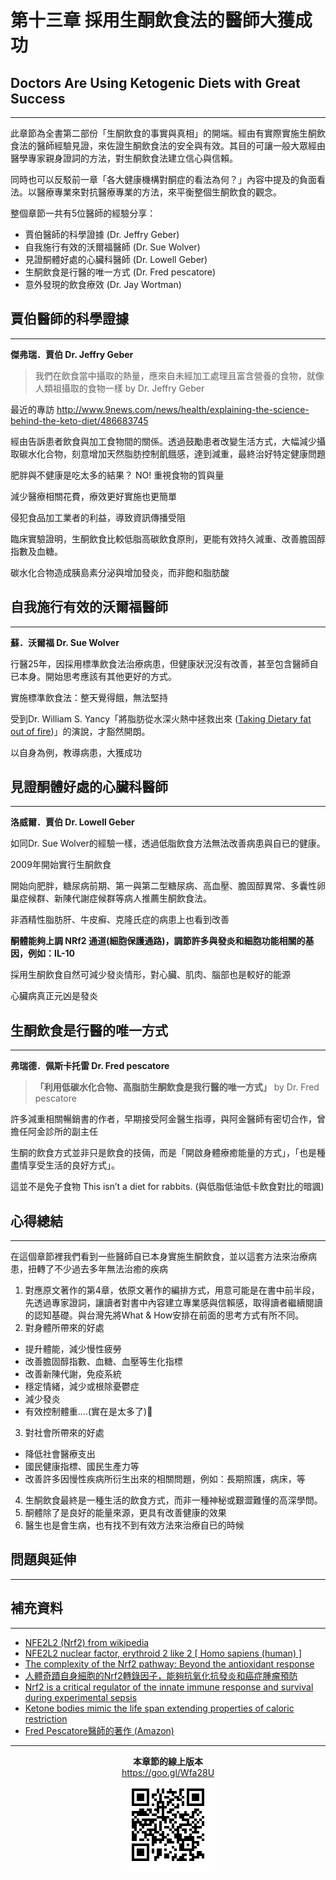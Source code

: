 # 第十三章 採用生酮飲食法的醫師大獲成功

## Doctors Are Using Ketogenic Diets with Great Success
---

此章節為全書第二部份「生酮飲食的事實與真相」的開端。經由有實際實施生酮飲食法的醫師經驗見證，來佐證生酮飲食法的安全與有效。其目的可讓一般大眾經由醫學專家親身證詞的方法，對生酮飲食法建立信心與信賴。

同時也可以反駁前一章「各大健康機構對酮症的看法為何？」內容中提及的負面看法。以醫療專業來對抗醫療專業的方法，來平衡整個生酮飲食的觀念。

整個章節一共有5位醫師的經驗分享：

* 賈伯醫師的科學證據 (Dr. Jeffry Geber)
* 自我施行有效的沃爾福醫師 (Dr. Sue Wolver)
* 見證酮體好處的心臟科醫師 (Dr. Lowell Geber)
* 生酮飲食是行醫的唯一方式 (Dr. Fred pescatore)
* 意外發現的飲食療效 (Dr. Jay Wortman)

## 賈伯醫師的科學證據
---

**傑弗瑞．賈伯 Dr. Jeffry Geber**

> 我們在飲食當中攝取的熱量，應來自未經加工處理且富含營養的食物，就像人類祖攝取的食物一樣
by Dr. Jeffry Geber

最近的專訪
http://www.9news.com/news/health/explaining-the-science-behind-the-keto-diet/486683745

經由告訴患者飲食與加工食物間的關係。透過鼓勵患者改變生活方式，大幅減少攝取碳水化合物，刻意增加天然脂肪控制飢餓感，達到減重，最終治好特定健康問題

肥胖與不健康是吃太多的結果？ NO!
重視食物的質與量

減少醫療相關花費，療效更好實施也更簡單

侵犯食品加工業者的利益，導致資訊傳播受阻

臨床實驗證明，生酮飲食比較低脂高碳飲食原則，更能有效持久減重、改善膽固醇指數及血糖。

碳水化合物造成胰島素分泌與增加發炎，而非飽和脂肪酸

## 自我施行有效的沃爾福醫師
---

**蘇．沃爾福 Dr. Sue Wolver**

行醫25年，因採用標準飲食法治療病患，但健康狀況沒有改善，甚至包含醫師自已本身。開始思考應該有其他更好的方式。

實施標準飲食法：整天覺得餓，無法堅持

受到Dr. William S. Yancy「將脂肪從水深火熱中拯救出來 ([Taking Dietary fat out of fire](https://drive.google.com/open?id=1LjsO8c3pJZpC1dyWN3tF2n0J_03ZxTXQ))」的演說，才豁然開朗。

以自身為例，教導病患，大獲成功

## 見證酮體好處的心臟科醫師
---

**洛威爾．賈伯 Dr. Lowell Geber**

如同Dr. Sue Wolver的經驗一樣，透過低脂飲食方法無法改善病患與自已的健康。

2009年開始實行生酮飲食

開始向肥胖，糖尿病前期、第一與第二型糖尿病、高血壓、膽固醇異常、多囊性卵巢症候群、新陳代謝症候群等病人推薦生酮飲食法。

非酒精性脂肪肝、牛皮癬、克隆氏症的病患上也看到改善

**酮體能夠上調 NRf2 通道(細胞保護通路)，調節許多與發炎和細胞功能相關的基因，例如：IL-10**

採用生酮飲食自然可減少發炎情形，對心臟、肌肉、腦部也是較好的能源

心臟病真正元凶是發炎

## 生酮飲食是行醫的唯一方式
---

**弗瑞德．佩斯卡托雷 Dr. Fred pescatore**

>**「利用低碳水化合物、高脂肪生酮飲食是我行醫的唯一方式」**
by Dr. Fred pescatore

許多減重相關暢銷書的作者，早期接受阿金醫生指導，與阿金醫師有密切合作，曾擔任阿金診所的副主任

生酮的飲食方式並非只是飲食的技倆，而是「開啟身體療癒能量的方式」，「也是種盡情享受生活的良好方式」。

這並不是免子食物 This isn’t a diet for rabbits. (與低脂低油低卡飲食對比的暗諷)


## 心得總結
---

在這個章節裡我們看到一些醫師自已本身實施生酮飲食，並以這套方法來治療病患，扭轉了不少過去多年無法治癒的疾病

1. 對應原文著作的第4章，依原文著作的編排方式，用意可能是在書中前半段，先透過專家證詞，讓讀者對書中內容建立專業感與信賴感，取得讀者繼續閱讀的認知基礎。與台灣先將What & How安排在前面的思考方式有所不同。
2. 對身體所帶來的好處
  * 提升體能，減少慢性疲勞
  * 改善膽固醇指數、血糖、血壓等生化指標
  * 改善新陳代謝，免疫系統
  * 穩定情緒，減少或根除憂鬱症
  * 減少發炎
  * 有效控制體重....(實在是太多了)
3. 對社會所帶來的好處
  * 降低社會醫療支出
  * 國民健康指標、國民生產力等
  * 改善許多因慢性疾病所衍生出來的相關問題，例如：長期照護，病床，等
4. 生酮飲食最終是一種生活的飲食方式，而非一種神秘或艱澀難懂的高深學問。
5. 酮體除了是良好的能量來源，更具有改善健康的效果
6. 醫生也是會生病，也有找不到有效方法來治療自已的時候

## 問題與延伸
---

## 補充資料
---

* [NFE2L2 (Nrf2) from wikipedia](https://en.wikipedia.org/wiki/NFE2L2)
* [NFE2L2 nuclear factor, erythroid 2 like 2 \[ Homo sapiens \(human\) \]](https://www.ncbi.nlm.nih.gov/gene/4780)
* [The complexity of the Nrf2 pathway: Beyond the antioxidant response](https://www.ncbi.nlm.nih.gov/pmc/articles/PMC4785809/)
* [人體奇蹟自身細胞的Nrf2轉錄因子，能夠抗氧化抗發炎和癌症腫瘤預防](http://health54321.weebly.com/20581242473603935338/nrf2)
* [Nrf2 is a critical regulator of the innate immune response and survival during experimental sepsis](https://www.jci.org/articles/view/JCI25790)
* [Ketone bodies mimic the life span extending properties of caloric restriction](http://onlinelibrary.wiley.com/doi/10.1002/iub.1627/full)
* [Fred Pescatore醫師的著作 (Amazon)](https://www.amazon.com/Fred-Pescatore/e/B000APPPIM/ref=sr_ntt_srch_lnk_1?qid=1510358432&sr=8-1 "Books by Fred Pescatore on Amazon")

---

<p align="center">
<b>本章節的線上版本</b>
<br />
<a href="https://goo.gl/Wfa28U" title="第十三章 採用生酮飲食法的醫師大獲成功">https://goo.gl/Wfa28U</a>
<br />
<img alt="第十三章 採用生酮飲食法的醫師大獲成功" src="/assets/chart-13.png" />
</p>

